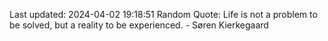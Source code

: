 Last updated: 2024-04-02 19:18:51
Random Quote: Life is not a problem to be solved, but a reality to be experienced. - Søren Kierkegaard